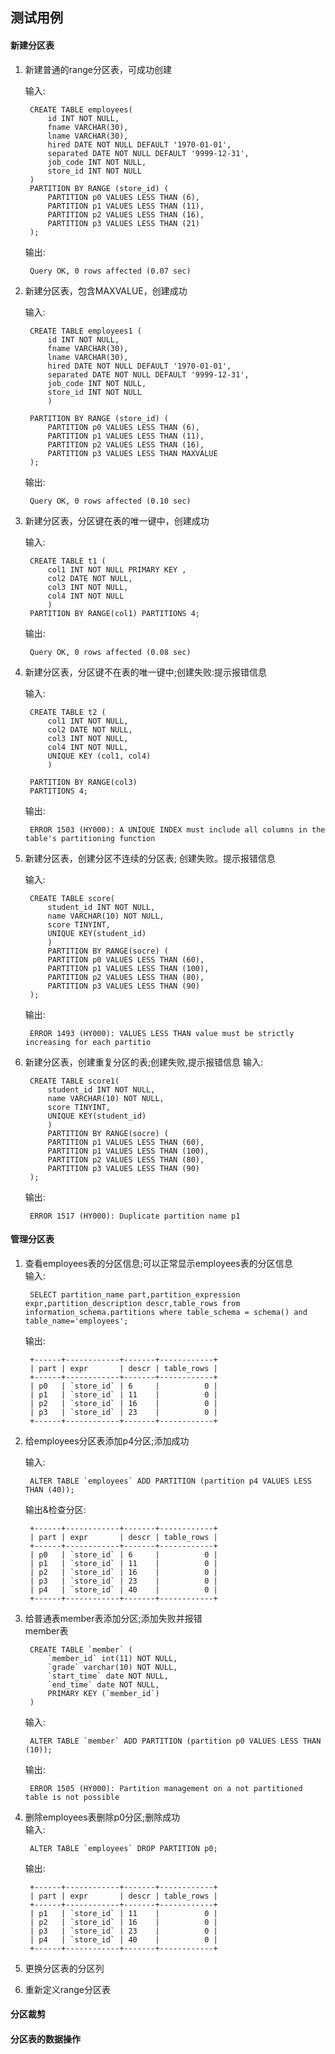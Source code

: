 ## 测试用例

#### 新建分区表
1. 新建普通的range分区表，可成功创建

    输入:

        CREATE TABLE employees(
            id INT NOT NULL,
            fname VARCHAR(30),
            lname VARCHAR(30),
            hired DATE NOT NULL DEFAULT '1970-01-01',
            separated DATE NOT NULL DEFAULT '9999-12-31',
            job_code INT NOT NULL,
            store_id INT NOT NULL
        ) 
        PARTITION BY RANGE (store_id) (
            PARTITION p0 VALUES LESS THAN (6),
            PARTITION p1 VALUES LESS THAN (11),
            PARTITION p2 VALUES LESS THAN (16),
            PARTITION p3 VALUES LESS THAN (21)
        );
    输出:

        Query OK, 0 rows affected (0.07 sec)

2. 新建分区表，包含MAXVALUE，创建成功  

    输入:

        CREATE TABLE employees1 (
            id INT NOT NULL,
            fname VARCHAR(30),
            lname VARCHAR(30),
            hired DATE NOT NULL DEFAULT '1970-01-01',
            separated DATE NOT NULL DEFAULT '9999-12-31',
            job_code INT NOT NULL,
            store_id INT NOT NULL
            )

        PARTITION BY RANGE (store_id) (
            PARTITION p0 VALUES LESS THAN (6),
            PARTITION p1 VALUES LESS THAN (11),
            PARTITION p2 VALUES LESS THAN (16),
            PARTITION p3 VALUES LESS THAN MAXVALUE 
        );
    输出:

        Query OK, 0 rows affected (0.10 sec)

3. 新建分区表，分区键在表的唯一键中，创建成功
    
    输入:

        CREATE TABLE t1 (
            col1 INT NOT NULL PRIMARY KEY ,
            col2 DATE NOT NULL,
            col3 INT NOT NULL,
            col4 INT NOT NULL
            )
        PARTITION BY RANGE(col1) PARTITIONS 4;
    输出:

        Query OK, 0 rows affected (0.08 sec)

4. 新建分区表，分区键不在表的唯一键中;创建失败:提示报错信息

    输入:

        CREATE TABLE t2 (
            col1 INT NOT NULL,
            col2 DATE NOT NULL,
            col3 INT NOT NULL,
            col4 INT NOT NULL,
            UNIQUE KEY (col1, col4)
            )

        PARTITION BY RANGE(col3)
        PARTITIONS 4;

    输出:

        ERROR 1503 (HY000): A UNIQUE INDEX must include all columns in the table's partitioning function


5. 新建分区表，创建分区不连续的分区表; 创建失败。提示报错信息
    
    输入:

        CREATE TABLE score(
            student_id INT NOT NULL,
            name VARCHAR(10) NOT NULL,
            score TINYINT,
            UNIQUE KEY(student_id)
            )
            PARTITION BY RANGE(socre) (
            PARTITION p0 VALUES LESS THAN (60),
            PARTITION p1 VALUES LESS THAN (100),
            PARTITION p2 VALUES LESS THAN (80),
            PARTITION p3 VALUES LESS THAN (90)
        );
    输出:

        ERROR 1493 (HY000): VALUES LESS THAN value must be strictly increasing for each partitio   
6. 新建分区表，创建重复分区的表;创建失败,提示报错信息
    输入:

        CREATE TABLE score1(
            student_id INT NOT NULL,
            name VARCHAR(10) NOT NULL,
            score TINYINT,
            UNIQUE KEY(student_id)
            )
            PARTITION BY RANGE(socre) (
            PARTITION p1 VALUES LESS THAN (60),
            PARTITION p1 VALUES LESS THAN (100),
            PARTITION p2 VALUES LESS THAN (80),
            PARTITION p3 VALUES LESS THAN (90)
        );
    输出:
        
        ERROR 1517 (HY000): Duplicate partition name p1
#### 管理分区表
1. 查看employees表的分区信息;可以正常显示employees表的分区信息  
    输入:
        
        SELECT partition_name part,partition_expression expr,partition_description descr,table_rows from information_schema.partitions where table_schema = schema() and table_name='employees';
    输出:

        +------+------------+-------+------------+
        | part | expr       | descr | table_rows |
        +------+------------+-------+------------+
        | p0   | `store_id` | 6     |          0 |
        | p1   | `store_id` | 11    |          0 |
        | p2   | `store_id` | 16    |          0 |
        | p3   | `store_id` | 23    |          0 |
        +------+------------+-------+------------+

2. 给employees分区表添加p4分区;添加成功
    
    输入:

        ALTER TABLE `employees` ADD PARTITION (partition p4 VALUES LESS THAN (40));

    输出&检查分区:

        +------+------------+-------+------------+
        | part | expr       | descr | table_rows |
        +------+------------+-------+------------+
        | p0   | `store_id` | 6     |          0 |
        | p1   | `store_id` | 11    |          0 |
        | p2   | `store_id` | 16    |          0 |
        | p3   | `store_id` | 23    |          0 |
        | p4   | `store_id` | 40    |          0 |
        +------+------------+-------+------------+
3. 给普通表member表添加分区;添加失败并报错  
   member表

        CREATE TABLE `member` (
            `member_id` int(11) NOT NULL,
            `grade` varchar(10) NOT NULL,
            `start_time` date NOT NULL,
            `end_time` date NOT NULL,
            PRIMARY KEY (`member_id`)
        )
    输入:

        ALTER TABLE `member` ADD PARTITION (partition p0 VALUES LESS THAN (10));  

    输出:

        ERROR 1505 (HY000): Partition management on a not partitioned table is not possible 
4. 删除employees表删除p0分区;删除成功  
    输入:

        ALTER TABLE `employees` DROP PARTITION p0;

    输出:

        +------+------------+-------+------------+
        | part | expr       | descr | table_rows |
        +------+------------+-------+------------+
        | p1   | `store_id` | 11    |          0 |
        | p2   | `store_id` | 16    |          0 |
        | p3   | `store_id` | 23    |          0 |
        | p4   | `store_id` | 40    |          0 |
        +------+------------+-------+------------+
5. 更换分区表的分区列
6. 重新定义range分区表

#### 分区裁剪

#### 分区表的数据操作

